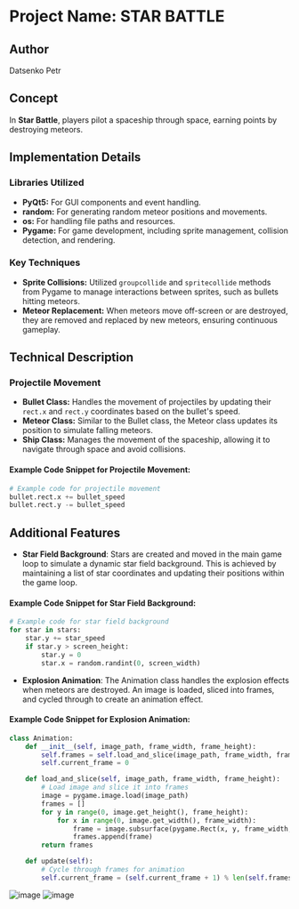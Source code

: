 # Project Name: STAR BATTLE

## Author
Datsenko Petr

## Concept
In **Star Battle**, players pilot a spaceship through space, earning points by destroying meteors.

## Implementation Details

### Libraries Utilized
- **PyQt5:** For GUI components and event handling.
- **random:** For generating random meteor positions and movements.
- **os:** For handling file paths and resources.
- **Pygame:** For game development, including sprite management, collision detection, and rendering.

### Key Techniques
- **Sprite Collisions:** Utilized `groupcollide` and `spritecollide` methods from Pygame to manage interactions between sprites, such as bullets hitting meteors.
- **Meteor Replacement:** When meteors move off-screen or are destroyed, they are removed and replaced by new meteors, ensuring continuous gameplay.

## Technical Description

### Projectile Movement
- **Bullet Class:** Handles the movement of projectiles by updating their `rect.x` and `rect.y` coordinates based on the bullet's speed.
- **Meteor Class:** Similar to the Bullet class, the Meteor class updates its position to simulate falling meteors.
- **Ship Class:** Manages the movement of the spaceship, allowing it to navigate through space and avoid collisions.

#### Example Code Snippet for Projectile Movement:
```python
# Example code for projectile movement
bullet.rect.x += bullet_speed
bullet.rect.y -= bullet_speed
```

## Additional Features

- **Star Field Background**: Stars are created and moved in the main game loop to simulate a dynamic star field background. This is achieved by maintaining a list of star coordinates and updating their positions within the game loop.

#### Example Code Snippet for Star Field Background:
```python
# Example code for star field background
for star in stars:
    star.y += star_speed
    if star.y > screen_height:
        star.y = 0
        star.x = random.randint(0, screen_width)
```

- **Explosion Animation**: The Animation class handles the explosion effects when meteors are destroyed. An image is loaded, sliced into frames, and cycled through to create an animation effect.

#### Example Code Snippet for Explosion Animation:

```python
class Animation:
    def __init__(self, image_path, frame_width, frame_height):
        self.frames = self.load_and_slice(image_path, frame_width, frame_height)
        self.current_frame = 0

    def load_and_slice(self, image_path, frame_width, frame_height):
        # Load image and slice it into frames
        image = pygame.image.load(image_path)
        frames = []
        for y in range(0, image.get_height(), frame_height):
            for x in range(0, image.get_width(), frame_width):
                frame = image.subsurface(pygame.Rect(x, y, frame_width, frame_height))
                frames.append(frame)
        return frames

    def update(self):
        # Cycle through frames for animation
        self.current_frame = (self.current_frame + 1) % len(self.frames)
```

![image](https://github.com/user-attachments/assets/06c09892-9d27-4f10-b66a-a0a0f051d4f4)
![image](https://github.com/user-attachments/assets/1be1c81c-03ab-4da4-b65e-4fa704121aeb)

